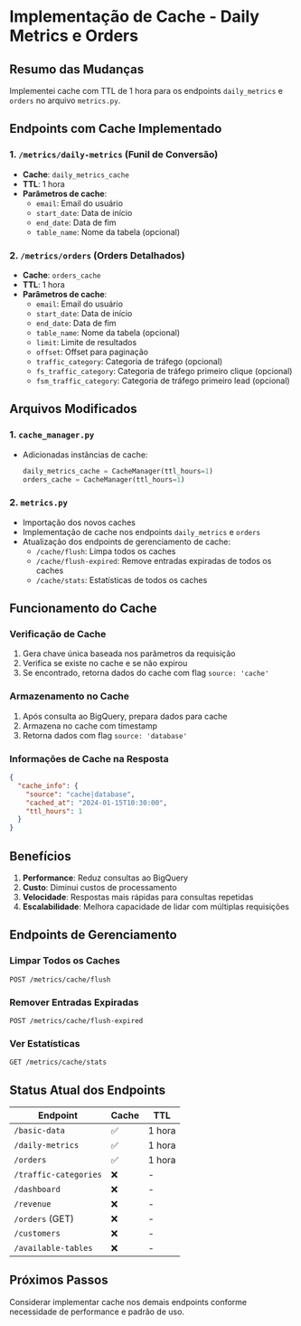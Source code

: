 # Implementação de Cache - Daily Metrics e Orders

## Resumo das Mudanças

Implementei cache com TTL de 1 hora para os endpoints `daily_metrics` e `orders` no arquivo `metrics.py`.

## Endpoints com Cache Implementado

### 1. `/metrics/daily-metrics` (Funil de Conversão)
- **Cache**: `daily_metrics_cache`
- **TTL**: 1 hora
- **Parâmetros de cache**:
  - `email`: Email do usuário
  - `start_date`: Data de início
  - `end_date`: Data de fim
  - `table_name`: Nome da tabela (opcional)

### 2. `/metrics/orders` (Orders Detalhados)
- **Cache**: `orders_cache`
- **TTL**: 1 hora
- **Parâmetros de cache**:
  - `email`: Email do usuário
  - `start_date`: Data de início
  - `end_date`: Data de fim
  - `table_name`: Nome da tabela (opcional)
  - `limit`: Limite de resultados
  - `offset`: Offset para paginação
  - `traffic_category`: Categoria de tráfego (opcional)
  - `fs_traffic_category`: Categoria de tráfego primeiro clique (opcional)
  - `fsm_traffic_category`: Categoria de tráfego primeiro lead (opcional)

## Arquivos Modificados

### 1. `cache_manager.py`
- Adicionadas instâncias de cache:
  ```python
  daily_metrics_cache = CacheManager(ttl_hours=1)
  orders_cache = CacheManager(ttl_hours=1)
  ```

### 2. `metrics.py`
- Importação dos novos caches
- Implementação de cache nos endpoints `daily_metrics` e `orders`
- Atualização dos endpoints de gerenciamento de cache:
  - `/cache/flush`: Limpa todos os caches
  - `/cache/flush-expired`: Remove entradas expiradas de todos os caches
  - `/cache/stats`: Estatísticas de todos os caches

## Funcionamento do Cache

### Verificação de Cache
1. Gera chave única baseada nos parâmetros da requisição
2. Verifica se existe no cache e se não expirou
3. Se encontrado, retorna dados do cache com flag `source: 'cache'`

### Armazenamento no Cache
1. Após consulta ao BigQuery, prepara dados para cache
2. Armazena no cache com timestamp
3. Retorna dados com flag `source: 'database'`

### Informações de Cache na Resposta
```json
{
  "cache_info": {
    "source": "cache|database",
    "cached_at": "2024-01-15T10:30:00",
    "ttl_hours": 1
  }
}
```

## Benefícios

1. **Performance**: Reduz consultas ao BigQuery
2. **Custo**: Diminui custos de processamento
3. **Velocidade**: Respostas mais rápidas para consultas repetidas
4. **Escalabilidade**: Melhora capacidade de lidar com múltiplas requisições

## Endpoints de Gerenciamento

### Limpar Todos os Caches
```http
POST /metrics/cache/flush
```

### Remover Entradas Expiradas
```http
POST /metrics/cache/flush-expired
```

### Ver Estatísticas
```http
GET /metrics/cache/stats
```

## Status Atual dos Endpoints

| Endpoint | Cache | TTL |
|----------|-------|-----|
| `/basic-data` | ✅ | 1 hora |
| `/daily-metrics` | ✅ | 1 hora |
| `/orders` | ✅ | 1 hora |
| `/traffic-categories` | ❌ | - |
| `/dashboard` | ❌ | - |
| `/revenue` | ❌ | - |
| `/orders` (GET) | ❌ | - |
| `/customers` | ❌ | - |
| `/available-tables` | ❌ | - |

## Próximos Passos

Considerar implementar cache nos demais endpoints conforme necessidade de performance e padrão de uso. 